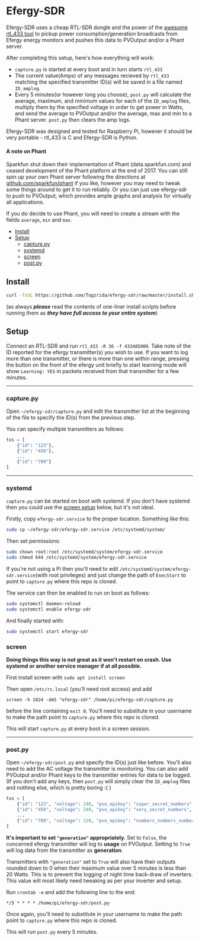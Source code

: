 # Efergy-SDR

Efergy-SDR uses a cheap RTL-SDR dongle and the power of the [awesome rtl_433 tool](https://github.com/merbanan/rtl_433) to pickup power consumption/generation broadcasts from Efergy energy monitors and pushes this data to PVOutput and/or a Phant server.

After completing this setup, here's how everything will work:

* `capture.py` is started at every boot and in turn starts `rtl_433`
* The current value(Amps) of any messages recieved by `rtl_433` matching the specified transmitter ID(s) will be saved in a file named `ID_amplog`.
* Every 5 minutes(or however long you choose), `post.py` will calculate the average, maximum, and minimum values for each of the `ID_amplog` files, multiply them by the specified voltage in order to get power in Watts, and send the average to PVOutput and/or the average, max and min to a Phant server. `post.py` then clears the amp logs.

Efergy-SDR was designed and tested for Raspberry Pi, however it should be very portable - rtl_433 is C and Efergy-SDR is Python.

#### A note on Phant
Sparkfun shut down their implementation of Phant (data.sparkfun.com) and ceased development of the Phant platform at the end of 2017. You can still spin up your own Phant server following the directions at [github.com/sparkfun/phant](https://github.com/sparkfun/phant) if you like, however you may need to tweak some things around to get it to run reliably. Or you can just use efergy-sdr to push to PVOutput, which provides ample graphs and analysis for virtually all applications.

If you do decide to use Phant, you will need to create a stream with the fields `average`, `min` and `max`.

* [Install](#install)
* [Setup](#setup)
  * [capture.py](#capturepy)
  * [systemd](#systemd)
  * [screen](#screen)
  * [post.py](#postpy)

## Install
```bash
curl -fsSL https://github.com/Tugzrida/efergy-sdr/raw/master/install.sh | bash
```
(as always ***please*** read the contents of one-liner install scripts before running them as ***they have full access to your entire system***)

## Setup
Connect an RTL-SDR and run `rtl_433 -R 36 -f 433485000`. Take note of the ID reported for the efergy transmitter(s) you wish to use. If you want to log more than one transmitter, or there is more than one within range, pressing the button on the front of the efergy unit briefly to start learning mode will show `Learning: YES` in packets received from that transmitter for a few minutes.

---
### capture.py
Open `~/efergy-sdr/capture.py` and edit the transmitter list at the beginning of the file to specify the ID(s) from the previous step.

You can specify multiple transmitters as follows:
```python
txs = [
    {"id": "123"},
    {"id": "456"},
    ...
    {"id": "789"}
]
```
---
### systemd
`capture.py` can be started on boot with systemd. If you don't have systemd then you could use the [screen setup](#screen) below, but it's not ideal.

Firstly, copy `efergy-sdr.service` to the proper location. Something like this:
```bash
sudo cp ~/efergy-sdr/efergy-sdr.service /etc/systemd/system/
```

Then set permissions:
```bash
sudo chown root:root /etc/systemd/system/efergy-sdr.service
sudo chmod 644 /etc/systemd/system/efergy-sdr.service
```

If you're not using a Pi then you'll need to edit `/etc/systemd/system/efergy-sdr.service`(with root privileges) and just change the path of `ExecStart` to point to `capture.py` where this repo is cloned.

The service can then be enabled to run on boot as follows:
```bash
sudo systemctl daemon-reload
sudo systemctl enable efergy-sdr
```

And finally started with:
```bash
sudo systemctl start efergy-sdr
```

### screen

**Doing things this way is not great as it won't restart on crash. Use systemd or another service manager if at all possible.**

First install screen with `sudo apt install screen`

Then open `/etc/rc.local` (you'll need root access) and add
```
screen -h 1024 -dmS "efergy-sdr" /home/pi/efergy-sdr/capture.py
```
before the line containing `exit 0`. You'll need to substitute in your username to make the path point to `capture.py` where this repo is cloned.

This will start `capture.py` at every boot in a screen session.

---
### post.py
Open `~/efergy-sdr/post.py` and specify the ID(s) just like before. You'll also need to add the AC voltage the transmitter is monitoring. You can also add PVOutput and/or Phant keys to the transmitter entries for data to be logged. (If you don't add any keys, then `post.py` will simply clear the `ID_amplog` files and nothing else, which is pretty boring :( )

```python
txs = [
    {"id": "123", "voltage": 240, "pvo_apikey": "super_secret_numbers", "pvo_sysid": "12345", "generation": False, "phant_public": "itsasecret", "phant_private": "shhhhhh"},
    {"id": "456", "voltage": 240, "pvo_apikey": "very_secret_numbers", "pvo_sysid": "67890", "generation": False, "phant_public": "donttellanyone", "phant_private": "my_dogs_name"},
    ...
    {"id": "789", "voltage": 120, "pvo_apikey": "numbers_numbers_numbers", "pvo_sysid": "54321", "generation": True, "phant_public": "verysecret", "phant_private": "secretsauce"}
]
```

**It's important to set `"generation"` appropriately.** Set to `False`, the concerned efergy transmitter will log to **usage** on PVOutput. Setting to `True` will log data from the transmitter as **generation**.

Transmitters with `"generation"` set to `True` will also have their outputs rounded down to 0 when their maximum value over 5 minutes is less than 20 Watts. This is to prevent the logging of night time back-draw of inverters. This value will most likely need tweaking as per your inverter and setup.

Run `crontab -e` and add the following line to the end:
```
*/5 * * * * /home/pi/efergy-sdr/post.py
```
Once again, you'll need to substitute in your username to make the path point to `capture.py` where this repo is cloned.

This will run `post.py` every 5 minutes.

